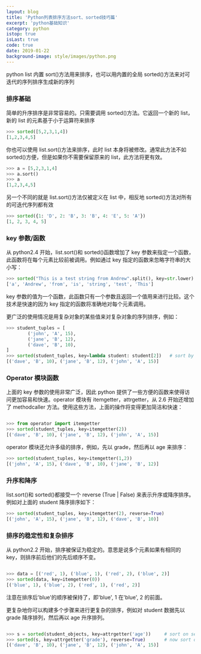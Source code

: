 ```yaml
---
layout: blog
title: 'Python列表排序方法sort、sorted技巧篇'
excerpt: 'python基础知识'
category: python
istop: true
isLast: true
code: true
date: 2019-01-22
background-image: style/images/python.png
---
```


python list 内置 sort()方法用来排序，也可以用内置的全局 sorted()方法来对可迭代的序列排序生成新的序列

### 排序基础

简单的升序排序是非常容易的。只需要调用 sorted()方法。它返回一个新的 list，新的 list 的元素基于小于运算符来排序

```python
>>> sorted([5,2,3,1,4])
[1,2,3,4,5]
```

你也可以使用 list.sort()方法来排序，此时 list 本身将被修改。通常此方法不如 sorted()方便，但是如果你不需要保留原来的 list，此方法将更有效。

```python
>>> a = [5,2,3,1,4]
>>> a.sort()
>>> a
[1,2,3,4,5]
```

另一个不同的就是 list.sort()方法仅被定义在 list 中，相反地 sorted()方法对所有的可迭代序列都有效

```python
>>> sorted({1: 'D', 2: 'B', 3: 'B', 4: 'E', 5: 'A'})
[1, 2, 3, 4, 5]
```

### key 参数/函数

从 python2.4 开始，list.sort()和 sorted()函数增加了 key 参数来指定一个函数，此函数将在每个元素比较前被调用。例如通过 key 指定的函数来忽略字符串的大小写：

```python
>>> sorted("This is a test string from Andrew".split(), key=str.lower)
['a', 'Andrew', 'from', 'is', 'string', 'test', 'This']
```

key 参数的值为一个函数，此函数只有一个参数且返回一个值用来进行比较。这个技术是快速的因为 key 指定的函数将准确地对每个元素调用。

更广泛的使用情况是用复杂对象的某些值来对复杂对象的序列排序，例如：

```python
>>> student_tuples = [
        ('john', 'A', 15),
        ('jane', 'B', 12),
        ('dave', 'B', 10),
]
>>> sorted(student_tuples, key=lambda student: student[2])   # sort by age
[('dave', 'B', 10), ('jane', 'B', 12), ('john', 'A', 15)]
```

### Operator 模块函数

上面的 key 参数的使用非常广泛，因此 python 提供了一些方便的函数来使得访问更加容易和快速。operator 模块有 itemgetter，attrgetter，从 2.6 开始还增加了 methodcaller 方法。使用这些方法，上面的操作将变得更加简洁和快速：

```python

>>> from operator import itemgetter
>>> sorted(student_tuples, key=itemgetter(2))
[('dave', 'B', 10), ('jane', 'B', 12), ('john', 'A', 15)]

```

operator 模块还允许多级的排序，例如，先以 grade，然后再以 age 来排序：

```python
>>> sorted(student_tuples, key=itemgetter(1,2))
[('john', 'A', 15), ('dave', 'B', 10), ('jane', 'B', 12)]
```

### 升序和降序

list.sort()和 sorted()都接受一个 reverse (True | False) 来表示升序或降序排序。例如对上面的 student 降序排序如下：

```python
>>> sorted(student_tuples, key=itemgetter(2), reverse=True)
[('john', 'A', 15), ('jane', 'B', 12), ('dave', 'B', 10)]
```

### 排序的稳定性和复杂排序

从 python2.2 开始，排序被保证为稳定的。意思是说多个元素如果有相同的 key，则排序前后他们的先后顺序不变。

```python

>>> data = [('red', 1), ('blue', 1), ('red', 2), ('blue', 2)]
>>> sorted(data, key=itemgetter(0))
[('blue', 1), ('blue', 2), ('red', 1), ('red', 2)]

```

注意在排序后'blue'的顺序被保持了，即'blue', 1 在'blue', 2 的前面。

更复杂地你可以构建多个步骤来进行更复杂的排序，例如对 student 数据先以 grade 降序排列，然后再以 age 升序排列。

```python

>>> s = sorted(student_objects, key=attrgetter('age'))     # sort on secondary key
>>> sorted(s, key=attrgetter('grade'), reverse=True)       # now sort on primary key, descending
[('dave', 'B', 10), ('jane', 'B', 12), ('john', 'A', 15)]

```
